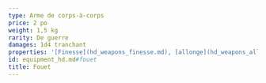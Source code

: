 ```yaml
---
type: Arme de corps-à-corps
price: 2 po
weight: 1,5 kg
rarity: De guerre
damages: 1d4 tranchant
properties: '[Finesse](hd_weapons_finesse.md), [allonge](hd_weapons_allonge.md)'
id: equipment_hd.md#fouet
title: Fouet
---
```


